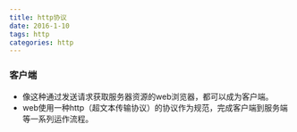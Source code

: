 ```yaml
---
title: http协议
date: 2016-1-10
tags: http
categories: http
---
```

### 客户端
    
   -  像这种通过发送请求获取服务器资源的web浏览器，都可以成为客户端。
   -  web使用一种http（超文本传输协议）的协议作为规范，完成客户端到服务端等一系列运作流程。  
    